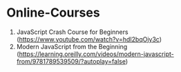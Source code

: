 # Online-Courses

1. JavaScript Crash Course for Beginners (https://www.youtube.com/watch?v=hdI2bqOjy3c)
2. Modern JavaScript from the Beginning (https://learning.oreilly.com/videos/modern-javascript-from/9781789539509/?autoplay=false)
